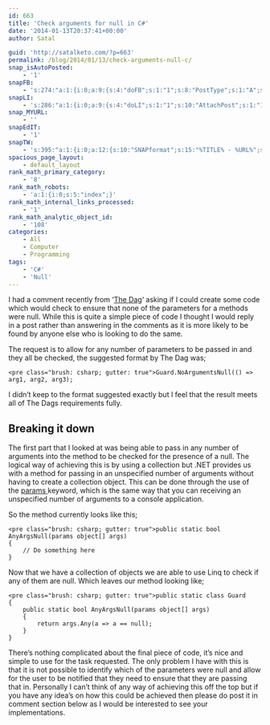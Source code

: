 ```yaml
---
id: 663
title: 'Check arguments for null in C#'
date: '2014-01-13T20:37:41+00:00'
author: Satal

guid: 'http://satalketo.com/?p=663'
permalink: /blog/2014/01/13/check-arguments-null-c/
snap_isAutoPosted:
    - '1'
snapFB:
    - 's:274:"a:1:{i:0;a:9:{s:4:"doFB";s:1:"1";s:8:"PostType";s:1:"A";s:10:"AttachPost";s:1:"1";s:10:"SNAPformat";s:51:"New post (%TITLE%) has been published on %SITENAME%";s:9:"isAutoImg";s:1:"A";s:8:"imgToUse";b:0;s:9:"isAutoURL";s:1:"A";s:8:"urlToUse";b:0;s:11:"isPrePosted";s:1:"1";}}";'
snapLI:
    - 's:286:"a:1:{i:0;a:9:{s:4:"doLI";s:1:"1";s:10:"AttachPost";s:1:"1";s:10:"SNAPformat";s:41:"New post has been published on %SITENAME%";s:11:"SNAPformatT";s:18:"New Post - %TITLE%";s:9:"isAutoImg";s:1:"A";s:8:"imgToUse";b:0;s:9:"isAutoURL";s:1:"A";s:8:"urlToUse";b:0;s:11:"isPrePosted";s:1:"1";}}";'
snap_MYURL:
    - ''
snapEdIT:
    - '1'
snapTW:
    - 's:395:"a:1:{i:0;a:12:{s:10:"SNAPformat";s:15:"%TITLE% - %URL%";s:8:"attchImg";s:1:"1";s:9:"isAutoImg";s:1:"A";s:8:"imgToUse";s:0:"";s:11:"isPrePosted";s:1:"1";s:8:"isPosted";s:1:"1";s:4:"pgID";s:18:"422829842263207936";s:5:"pDate";s:19:"2014-01-13 20:37:44";s:9:"msgFormat";s:59:"New post (%TITLE%) has been published on %SITENAME% - %URL%";s:9:"isAutoURL";s:1:"A";s:8:"urlToUse";s:0:"";s:2:"do";i:0;}}";'
spacious_page_layout:
    - default_layout
rank_math_primary_category:
    - '8'
rank_math_robots:
    - 'a:1:{i:0;s:5:"index";}'
rank_math_internal_links_processed:
    - '1'
rank_math_analytic_object_id:
    - '108'
categories:
    - All
    - Computer
    - Programming
tags:
    - 'C#'
    - 'Null'
---
```


I had a comment recently from ‘[The Dag](https://samjenkins.com/avoid-magic-strings/#comment-56 "The Dags request")‘ asking if I could create some code which would check to ensure that none of the parameters for a methods were null. While this is quite a simple piece of code I thought I would reply in a post rather than answering in the comments as it is more likely to be found by anyone else who is looking to do the same.

The request is to allow for any number of parameters to be passed in and they all be checked, the suggested format by The Dag was;

```
<pre class="brush: csharp; gutter: true">Guard.NoArgumentsNull(() => arg1, arg2, arg3);
```

I didn’t keep to the format suggested exactly but I feel that the result meets all of The Dags requirements fully.

## Breaking it down

The first part that I looked at was being able to pass in any number of arguments into the method to be checked for the presence of a null. The logical way of achieving this is by using a collection but .NET provides us with a method for passing in an unspecified number of arguments without having to create a collection object. This can be done through the use of the [params ](http://msdn.microsoft.com/en-us/library/w5zay9db.aspx "params (C# Reference) - MSDN Documentation")keyword, which is the same way that you can receiving an unspecified number of arguments to a console application.

So the method currently looks like this;

```
<pre class="brush: csharp; gutter: true">public static bool AnyArgsNull(params object[] args)
{
    // Do something here
}
```

Now that we have a collection of objects we are able to use Linq to check if any of them are null. Which leaves our method looking like;

```
<pre class="brush: csharp; gutter: true">public static class Guard
{
    public static bool AnyArgsNull(params object[] args)
    {
        return args.Any(a => a == null);
    }
}
```

There’s nothing complicated about the final piece of code, it’s nice and simple to use for the task requested. The only problem I have with this is that it is not possible to identify which of the parameters were null and allow for the user to be notified that they need to ensure that they are passing that in. Personally I can’t think of any way of achieving this off the top but if you have any idea’s on how this could be achieved then please do post it in comment section below as I would be interested to see your implementations.